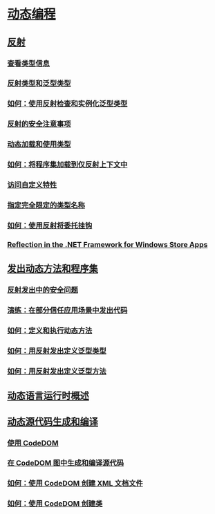 # [动态编程](index.md)
## [反射](reflection.md)
### [查看类型信息](viewing-type-information.md)
### [反射类型和泛型类型](reflection-and-generic-types.md)
### [如何：使用反射检查和实例化泛型类型](how-to-examine-and-instantiate-generic-types-with-reflection.md)
### [反射的安全注意事项](security-considerations-for-reflection.md)
### [动态加载和使用类型](dynamically-loading-and-using-types.md)
### [如何：将程序集加载到仅反射上下文中](how-to-load-assemblies-into-the-reflection-only-context.md)
### [访问自定义特性](accessing-custom-attributes.md)
### [指定完全限定的类型名称](specifying-fully-qualified-type-names.md)
### [如何：使用反射将委托挂钩](how-to-hook-up-a-delegate-using-reflection.md)
### [Reflection in the .NET Framework for Windows Store Apps](reflection-for-windows-store-apps.md)
## [发出动态方法和程序集](emitting-dynamic-methods-and-assemblies.md)
### [反射发出中的安全问题](security-issues-in-reflection-emit.md)
### [演练：在部分信任应用场景中发出代码](walkthrough-emitting-code-in-partial-trust-scenarios.md)
### [如何：定义和执行动态方法](how-to-define-and-execute-dynamic-methods.md)
### [如何：用反射发出定义泛型类型](how-to-define-a-generic-type-with-reflection-emit.md)
### [如何：用反射发出定义泛型方法](how-to-define-a-generic-method-with-reflection-emit.md)
## [动态语言运行时概述](dynamic-language-runtime-overview.md)
## [动态源代码生成和编译](dynamic-source-code-generation-and-compilation.md)
### [使用 CodeDOM](using-the-codedom.md)
### [在 CodeDOM 图中生成和编译源代码](generating-and-compiling-source-code-from-a-codedom-graph.md)
### [如何：使用 CodeDOM 创建 XML 文档文件](how-to-create-an-xml-documentation-file-using-codedom.md)
### [如何：使用 CodeDOM 创建类](how-to-create-a-class-using-codedom.md)

